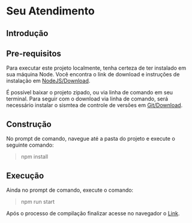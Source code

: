 # Seu Atendimento

## Introdução

<!-- TODO -->

## Pre-requisitos

Para executar este projeto localmente, tenha certeza de ter instalado em sua máquina Node. Você encontra o link de download e instruções de instalação em [NodeJS/Download](https://nodejs.org/en/download/).

É possível baixar o projeto zipado, ou via linha de comando em seu terminal. Para seguir com o download via linha de comando, será necessário instalar o sismtea de controle de versões em [Git/Download](https://git-scm.com/downloads).

## Construção

No prompt de comando, navegue até a pasta do projeto e execute o seguinte comando:

> npm install

## Execução

Ainda no prompt de comando, execute o comando:

> npm run start

Após o processo de compilação finalizar acesse no navegador o [Link](http://localhost:4200).